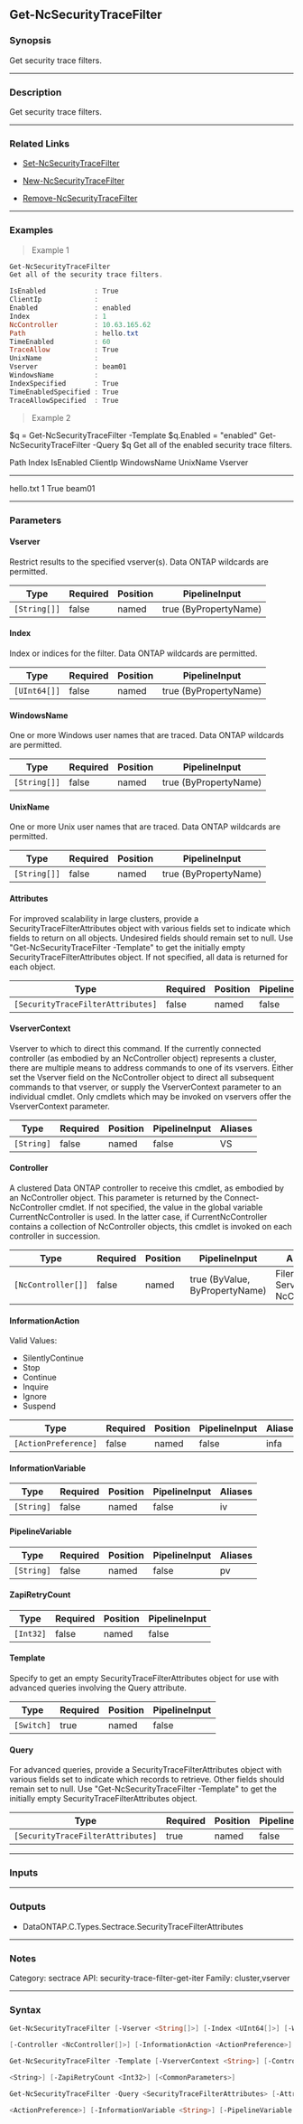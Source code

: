 Get-NcSecurityTraceFilter
-------------------------

### Synopsis
Get security trace filters.

---

### Description

Get security trace filters.

---

### Related Links
* [Set-NcSecurityTraceFilter](Set-NcSecurityTraceFilter)

* [New-NcSecurityTraceFilter](New-NcSecurityTraceFilter)

* [Remove-NcSecurityTraceFilter](Remove-NcSecurityTraceFilter)

---

### Examples
> Example 1

```PowerShell
Get-NcSecurityTraceFilter
Get all of the security trace filters.

IsEnabled            : True
ClientIp             :
Enabled              : enabled
Index                : 1
NcController         : 10.63.165.62
Path                 : hello.txt
TimeEnabled          : 60
TraceAllow           : True
UnixName             :
Vserver              : beam01
WindowsName          :
IndexSpecified       : True
TimeEnabledSpecified : True
TraceAllowSpecified  : True

```
> Example 2

$q = Get-NcSecurityTraceFilter -Template
$q.Enabled = "enabled"
Get-NcSecurityTraceFilter -Query $q
Get all of the enabled security trace filters.

Path                                 Index IsEnabled  ClientIp         WindowsName        UnixName           Vserver
----                                 ----- ---------  --------         -----------        --------           -------
hello.txt                                1    True                                                           beam01

---

### Parameters
#### **Vserver**
Restrict results to the specified vserver(s).  Data ONTAP wildcards are permitted.

|Type        |Required|Position|PipelineInput        |
|------------|--------|--------|---------------------|
|`[String[]]`|false   |named   |true (ByPropertyName)|

#### **Index**
Index or indices for the filter.  Data ONTAP wildcards are permitted.

|Type        |Required|Position|PipelineInput        |
|------------|--------|--------|---------------------|
|`[UInt64[]]`|false   |named   |true (ByPropertyName)|

#### **WindowsName**
One or more Windows user names that are traced.  Data ONTAP wildcards are permitted.

|Type        |Required|Position|PipelineInput        |
|------------|--------|--------|---------------------|
|`[String[]]`|false   |named   |true (ByPropertyName)|

#### **UnixName**
One or more Unix user names that are traced.  Data ONTAP wildcards are permitted.

|Type        |Required|Position|PipelineInput        |
|------------|--------|--------|---------------------|
|`[String[]]`|false   |named   |true (ByPropertyName)|

#### **Attributes**
For improved scalability in large clusters, provide a SecurityTraceFilterAttributes object with various fields set to indicate which fields to return on all objects.  Undesired fields should remain set to null.  Use "Get-NcSecurityTraceFilter -Template" to get the initially empty SecurityTraceFilterAttributes object.  If not specified, all data is returned for each object.

|Type                             |Required|Position|PipelineInput|
|---------------------------------|--------|--------|-------------|
|`[SecurityTraceFilterAttributes]`|false   |named   |false        |

#### **VserverContext**
Vserver to which to direct this command.  If the currently connected controller (as embodied by an NcController object) represents a cluster, there are multiple means to address commands to one of its vservers.  Either set the Vserver field on the NcController object to direct all subsequent commands to that vserver, or supply the VserverContext parameter to an individual cmdlet.  Only cmdlets which may be invoked on vservers offer the VserverContext parameter.

|Type      |Required|Position|PipelineInput|Aliases|
|----------|--------|--------|-------------|-------|
|`[String]`|false   |named   |false        |VS     |

#### **Controller**
A clustered Data ONTAP controller to receive this cmdlet, as embodied by an NcController object.  This parameter is returned by the Connect-NcController cmdlet.  If not specified, the value in the global variable CurrentNcController is used.  In the latter case, if CurrentNcController contains a collection of NcController objects, this cmdlet is invoked on each controller in succession.

|Type              |Required|Position|PipelineInput                 |Aliases                          |
|------------------|--------|--------|------------------------------|---------------------------------|
|`[NcController[]]`|false   |named   |true (ByValue, ByPropertyName)|Filer<br/>Server<br/>NcController|

#### **InformationAction**

Valid Values:

* SilentlyContinue
* Stop
* Continue
* Inquire
* Ignore
* Suspend

|Type                |Required|Position|PipelineInput|Aliases|
|--------------------|--------|--------|-------------|-------|
|`[ActionPreference]`|false   |named   |false        |infa   |

#### **InformationVariable**

|Type      |Required|Position|PipelineInput|Aliases|
|----------|--------|--------|-------------|-------|
|`[String]`|false   |named   |false        |iv     |

#### **PipelineVariable**

|Type      |Required|Position|PipelineInput|Aliases|
|----------|--------|--------|-------------|-------|
|`[String]`|false   |named   |false        |pv     |

#### **ZapiRetryCount**

|Type     |Required|Position|PipelineInput|
|---------|--------|--------|-------------|
|`[Int32]`|false   |named   |false        |

#### **Template**
Specify to get an empty SecurityTraceFilterAttributes object for use with advanced queries involving the Query attribute.

|Type      |Required|Position|PipelineInput|
|----------|--------|--------|-------------|
|`[Switch]`|true    |named   |false        |

#### **Query**
For advanced queries, provide a SecurityTraceFilterAttributes object with various fields set to indicate which records to retrieve.  Other fields should remain set to null.  Use "Get-NcSecurityTraceFilter -Template" to get the initially empty SecurityTraceFilterAttributes object.

|Type                             |Required|Position|PipelineInput|
|---------------------------------|--------|--------|-------------|
|`[SecurityTraceFilterAttributes]`|true    |named   |false        |

---

### Inputs

---

### Outputs
* DataONTAP.C.Types.Sectrace.SecurityTraceFilterAttributes

---

### Notes
Category: sectrace
API: security-trace-filter-get-iter
Family: cluster,vserver

---

### Syntax
```PowerShell
Get-NcSecurityTraceFilter [-Vserver <String[]>] [-Index <UInt64[]>] [-WindowsName <String[]>] [-UnixName <String[]>] [-Attributes <SecurityTraceFilterAttributes>] [-VserverContext <String>] 
```
```PowerShell
[-Controller <NcController[]>] [-InformationAction <ActionPreference>] [-InformationVariable <String>] [-PipelineVariable <String>] [-ZapiRetryCount <Int32>] [<CommonParameters>]
```
```PowerShell
Get-NcSecurityTraceFilter -Template [-VserverContext <String>] [-Controller <NcController[]>] [-InformationAction <ActionPreference>] [-InformationVariable <String>] [-PipelineVariable 
```
```PowerShell
<String>] [-ZapiRetryCount <Int32>] [<CommonParameters>]
```
```PowerShell
Get-NcSecurityTraceFilter -Query <SecurityTraceFilterAttributes> [-Attributes <SecurityTraceFilterAttributes>] [-VserverContext <String>] [-Controller <NcController[]>] [-InformationAction 
```
```PowerShell
<ActionPreference>] [-InformationVariable <String>] [-PipelineVariable <String>] [-ZapiRetryCount <Int32>] [<CommonParameters>]
```
